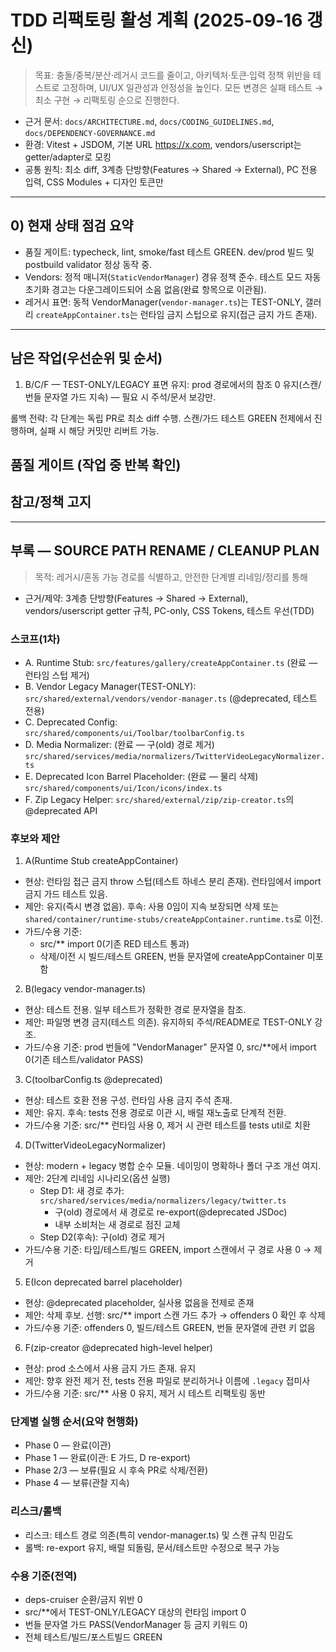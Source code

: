 # TDD 리팩토링 활성 계획 (2025-09-16 갱신)

> 목표: 충돌/중복/분산·레거시 코드를 줄이고, 아키텍처·토큰·입력 정책 위반을
> 테스트로 고정하며, UI/UX 일관성과 안정성을 높인다. 모든 변경은 실패 테스트 →
> 최소 구현 → 리팩토링 순으로 진행한다.

- 근거 문서: `docs/ARCHITECTURE.md`, `docs/CODING_GUIDELINES.md`,
  `docs/DEPENDENCY-GOVERNANCE.md`
- 환경: Vitest + JSDOM, 기본 URL https://x.com, vendors/userscript는
  getter/adapter로 모킹
- 공통 원칙: 최소 diff, 3계층 단방향(Features → Shared → External), PC 전용
  입력, CSS Modules + 디자인 토큰만

---

## 0) 현재 상태 점검 요약

- 품질 게이트: typecheck, lint, smoke/fast 테스트 GREEN. dev/prod 빌드 및
  postbuild validator 정상 동작 중.
- Vendors: 정적 매니저(`StaticVendorManager`) 경유 정책 준수. 테스트 모드 자동
  초기화 경고는 다운그레이드되어 소음 없음(완료 항목으로 이관됨).
- 레거시 표면: 동적 VendorManager(`vendor-manager.ts`)는 TEST-ONLY, 갤러리
  `createAppContainer.ts`는 런타임 금지 스텁으로 유지(접근 금지 가드 존재).

---

## 남은 작업(우선순위 및 순서)

1. B/C/F — TEST-ONLY/LEGACY 표면 유지: prod 경로에서의 참조 0 유지(스캔/번들
   문자열 가드 지속) — 필요 시 주석/문서 보강만.

롤백 전략: 각 단계는 독립 PR로 최소 diff 수행. 스캔/가드 테스트 GREEN 전제에서
진행하며, 실패 시 해당 커밋만 리버트 가능.

## 품질 게이트 (작업 중 반복 확인)

## 참고/정책 고지

---

## 부록 — SOURCE PATH RENAME / CLEANUP PLAN

> 목적: 레거시/혼동 가능 경로를 식별하고, 안전한 단계별 리네임/정리를 통해

- 근거/제약: 3계층 단방향(Features → Shared → External), vendors/userscript
  getter 규칙, PC-only, CSS Tokens, 테스트 우선(TDD)

### 스코프(1차)

- A. Runtime Stub: `src/features/gallery/createAppContainer.ts` (완료 — 런타임
  스텁 제거)
- B. Vendor Legacy Manager(TEST-ONLY):
  `src/shared/external/vendors/vendor-manager.ts` (@deprecated, 테스트 전용)
- C. Deprecated Config: `src/shared/components/ui/Toolbar/toolbarConfig.ts`
- D. Media Normalizer: (완료 — 구(old) 경로 제거)
  `src/shared/services/media/normalizers/TwitterVideoLegacyNormalizer.ts`
- E. Deprecated Icon Barrel Placeholder: (완료 — 물리 삭제)
  `src/shared/components/ui/Icon/icons/index.ts`
- F. Zip Legacy Helper: `src/shared/external/zip/zip-creator.ts`의 @deprecated
  API

### 후보와 제안

1. A(Runtime Stub createAppContainer)

- 현상: 런타임 접근 금지 throw 스텁(테스트 하네스 분리 존재). 런타임에서 import
  금지 가드 테스트 있음.
- 제안: 유지(즉시 변경 없음). 후속: 사용 0임이 지속 보장되면 삭제 또는
  `shared/container/runtime-stubs/createAppContainer.runtime.ts`로 이전.
- 가드/수용 기준:
  - src/\*\* import 0(기존 RED 테스트 통과)
  - 삭제/이전 시 빌드/테스트 GREEN, 번들 문자열에 createAppContainer 미포함

2. B(legacy vendor-manager.ts)

- 현상: 테스트 전용. 일부 테스트가 정확한 경로 문자열을 참조.
- 제안: 파일명 변경 금지(테스트 의존). 유지하되 주석/README로 TEST-ONLY 강조.
- 가드/수용 기준: prod 번들에 "VendorManager" 문자열 0, src/\*\*에서 import
  0(기존 테스트/validator PASS)

3. C(toolbarConfig.ts @deprecated)

- 현상: 테스트 호환 전용 구성. 런타임 사용 금지 주석 존재.
- 제안: 유지. 후속: tests 전용 경로로 이관 시, 배럴 재노출로 단계적 전환.
- 가드/수용 기준: src/\*\* 런타임 사용 0, 제거 시 관련 테스트를 tests util로
  치환

4. D(TwitterVideoLegacyNormalizer)

- 현상: modern + legacy 병합 순수 모듈. 네이밍이 명확하나 폴더 구조 개선 여지.
- 제안: 2단계 리네임 시나리오(옵션 실행)
  - Step D1: 새 경로 추가:
    `src/shared/services/media/normalizers/legacy/twitter.ts`
    - 구(old) 경로에서 새 경로로 re-export(@deprecated JSDoc)
    - 내부 소비처는 새 경로로 점진 교체
  - Step D2(후속): 구(old) 경로 제거
- 가드/수용 기준: 타입/테스트/빌드 GREEN, import 스캔에서 구 경로 사용 0 → 제거

5. E(Icon deprecated barrel placeholder)

- 현상: @deprecated placeholder, 실사용 없음을 전제로 존재
- 제안: 삭제 후보. 선행: src/\*\* import 스캔 가드 추가 → offenders 0 확인 후
  삭제
- 가드/수용 기준: offenders 0, 빌드/테스트 GREEN, 번들 문자열에 관련 키 없음

6. F(zip-creator @deprecated high-level helper)

- 현상: prod 소스에서 사용 금지 가드 존재. 유지
- 제안: 향후 완전 제거 전, tests 전용 파일로 분리하거나 이름에 `.legacy` 접미사
- 가드/수용 기준: src/\*\* 사용 0 유지, 제거 시 테스트 리팩토링 동반

### 단계별 실행 순서(요약 현행화)

- Phase 0 — 완료(이관)
- Phase 1 — 완료(이관: E 가드, D re-export)
- Phase 2/3 — 보류(필요 시 후속 PR로 삭제/전환)
- Phase 4 — 보류(관찰 지속)

### 리스크/롤백

- 리스크: 테스트 경로 의존(특히 vendor-manager.ts) 및 스캔 규칙 민감도
- 롤백: re-export 유지, 배럴 되돌림, 문서/테스트만 수정으로 복구 가능

### 수용 기준(전역)

- deps-cruiser 순환/금지 위반 0
- src/\*\*에서 TEST-ONLY/LEGACY 대상의 런타임 import 0
- 번들 문자열 가드 PASS(VendorManager 등 금지 키워드 0)
- 전체 테스트/빌드/포스트빌드 GREEN
